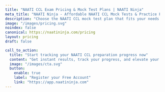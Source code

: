 ```yaml
---
title: "NAATI CCL Exam Pricing & Mock Test Plans | NAATI Ninja"
meta_title: "NAATI Ninja - Affordable NAATI CCL Mock Tests & Practice Plans"
description: "Choose the NAATI CCL mock test plan that fits your needs and budget. Get started with a free account today and prepare for your NAATI Australia test."
image: "/images/pricing.svg"
noindex: false
canonical: https://naatininja.com/pricing
layout: pricing
draft: false

call_to_action:
  title: "Start tracking your NAATI CCL preparation progress now"
  content: "Get instant results, track your progress, and elevate your NAATI CCL skills with every test. Your success in the NAATI Australia test starts here with our practice tests and mock tests."
  image: "/images/cta.svg"
  button:
    enable: true
    label: "Register your Free Account"
    link: "https://app.naatininja.com"
---
```

